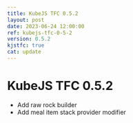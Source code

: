 ```yaml
---
title: KubeJS TFC 0.5.2
layout: post
date: 2023-06-24 12:00:00
ref: kubejs-tfc-0-5-2
version: 0.5.2
kjstfc: true
cat: update
---
```


# KubeJS TFC 0.5.2

- Add raw rock builder
- Add meal item stack provider modifier
